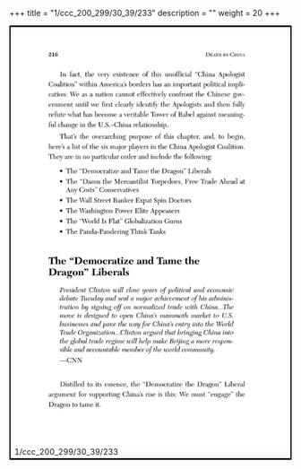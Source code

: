 +++
title = "1/ccc_200_299/30_39/233"
description = ""
weight = 20
+++

<table style="border:2px solid black;max-width:800px;max-height:800px;" 
><tr><td><img class="center-fit-jpg"
src="/jpg_/out_jpg_dbc_233.jpg"  >1/ccc_200_299/30_39/233</img></td></tr></table>